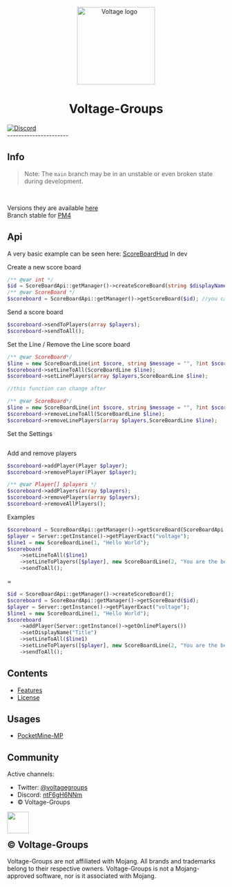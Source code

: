 <p align="center">
  <img src="http://image.noelshack.com/fichiers/2021/39/5/1633118741-logo-no-background.png" alt="Voltage logo" height="180" />
</p>

<h1 align="center">Voltage-Groups</h1>
<a href="https://discord.gg/ntF6gH6NNm"><img src="https://img.shields.io/discord/814507789656784898?label=discord&color=7289DA&logo=discord" alt="Discord" /></a>
<br/>
----------------------
<br/>

## Info
> Note: The `main` branch may be in an unstable or even broken state during development.
<br/>

Versions they are available [here](https://github.com/Voltagegroups/ScoreBoardApi/releases)
<br/>
Branch stable for [PM4](https://github.com/Voltagegroups/ScoreBoardApi/tree/pm4)


## Api
A very basic example can be seen here: [ScoreBoardHud](https://github.com/Voltagegroups/ScoreBoardHud) In dev

Create a new score board
```PHP
/** @var int */
$id = ScoreBoardApi::getManager()->createScoreBoard(string $displayName = "",?string $objectiveName = null, string $displaySlot = ScoreBoard::SLOT_SIDEBAR, int $sortOrder = ScoreBoard::SORT_ASCENDING, int $slotOrder = SetDisplayObjectivePacket::SORT_ORDER_ASCENDING); //you can define an id if you want
/** @var ScoreBoard */
$scoreboard = ScoreBoardApi::getManager()->getScoreBoard($id); //you can define all settings if you want
```

Send a score board
```PHP
$scoreboard->sendToPlayers(array $players);
$scoreboard->sendToAll();
```

Set the Line / Remove the Line score board
```PHP
/** @var ScoreBoard*/
$line = new ScoreBoardLine(int $score, string $message = "", ?int $scoreid = null, int $type = ScorePacketEntry::TYPE_FAKE_PLAYER);
$scoreboard->setLineToAll(ScoreBoardLine $line);
$scoreboard->setLinePlayers(array $players,ScoreBoardLine $line);

//this function can change after 

/** @var ScoreBoard*/
$line = new ScoreBoardLine(int $score, string $message = "", ?int $scoreid = null, int $type = ScorePacketEntry::TYPE_FAKE_PLAYER);
$scoreboard->removeLineToAll(ScoreBoardLine $line);
$scoreboard->removeLinePlayers(array $players,ScoreBoardLine $line);
```

Set the Settings
```PHP

```

Add and remove players

```PHP
$scoreboard->addPlayer(Player $player);
$scoreboard->removePlayer(Player $player);

/** @var Player[] $players */
$scoreboard->addPlayers(array $players);
$scoreboard->removePlayers(array $players);
$scoreboard->removeAllPlayers();
```

Examples

```PHP
$scoreboard = ScoreBoardApi::getManager()->getScoreBoard(ScoreBoardApi::getManager()->createScoreBoard("Title", null, null, null, null, Server::getInstance()->getOnlinePlayers(), false));
$player = Server::getInstance()->getPlayerExact("voltage");
$line1 = new ScoreBoardLine(1, "Hello World");
$scoreboard
    ->setLineToAll($line1)
    ->setLineToPlayers([$player], new ScoreBoardLine(2, "You are the best " . $player->getName()))
    ->sendToAll();
```
=
```PHP
$id = ScoreBoardApi::getManager()->createScoreBoard();
$scoreboard = ScoreBoardApi::getManager()->getScoreBoard($id);
$player = Server::getInstance()->getPlayerExact("voltage");
$line1 = new ScoreBoardLine(1, "Hello World");
$scoreboard
    ->addPlayer(Server::getInstance()->getOnlinePlayers())
    ->setDisplayName("Title")
    ->setLineToAll($line1)
    ->setLineToPlayers([$player], new ScoreBoardLine(2, "You are the best " . $player->getName()))
    ->sendToAll();
```

## Contents

- [Features](./FEATURES.md)
- [License](./LICENSE)

## Usages

* [PocketMine-MP](https://github.com/pmmp/PocketMine-MP)

## Community

Active channels:

- Twitter: [@voltagegroups](https://twitter.com/VoltageGroups?t=wSiFVaX5GiHx8Z-LmSC7iQ&s=09)
- Discord: [ntF6gH6NNm](https://discord.gg/ntF6gH6NNm)
- © Voltage-Groups
<div align="center">
  <img src="http://image.noelshack.com/fichiers/2021/39/5/1633118741-logo-no-background.png" height="50" width="50" align="left"></img>
</div>
<br/><br/>

## © Voltage-Groups

Voltage-Groups are not affiliated with Mojang. All brands and trademarks belong to their respective owners. Voltage-Groups is not a Mojang-approved software, nor is it associated with Mojang.
